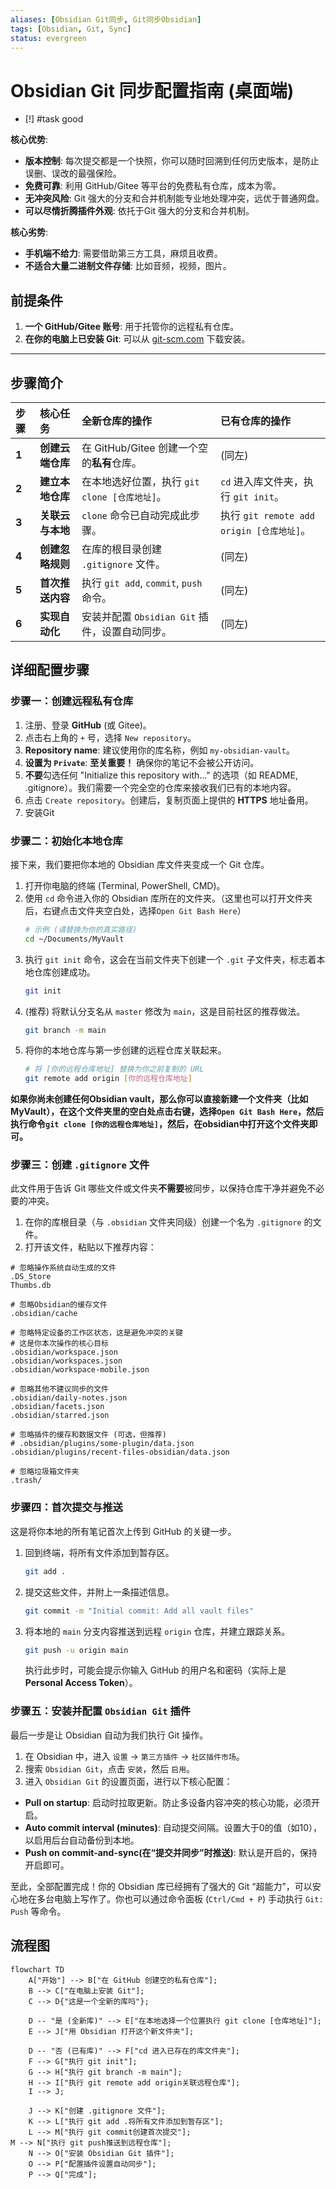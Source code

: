```yaml
---
aliases: [Obsidian Git同步, Git同步Obsidian]
tags: [Obsidian, Git, Sync]
status: evergreen
---
```


# Obsidian Git 同步配置指南 (桌面端)
- [!] #task good

**核心优势**:
- **版本控制**: 每次提交都是一个快照，你可以随时回溯到任何历史版本，是防止误删、误改的最强保险。
- **免费可靠**: 利用 GitHub/Gitee 等平台的免费私有仓库，成本为零。
- **无冲突风险**: Git 强大的分支和合并机制能专业地处理冲突，远优于普通网盘。
- **可以尽情折腾插件外观**: 依托于Git 强大的分支和合并机制。

**核心劣势**:
- **手机端不给力**: 需要借助第三方工具，麻烦且收费。
- **不适合大量二进制文件存储**: 比如音频，视频，图片。


## 前提条件

1.  **一个 GitHub/Gitee 账号**: 用于托管你的远程私有仓库。
2.  **在你的电脑上已安装 Git**: 可以从 [git-scm.com](https://git-scm.com/downloads) 下载安装。

---

## 步骤简介
| 步骤    | 核心任务       | 全新仓库的操作                            | 已有仓库的操作                            |
| :---- | :--------- | :--------------------------------- | :--------------------------------- |
| **1** | **创建云端仓库** | 在 GitHub/Gitee 创建一个空的**私有**仓库。     | (同左)                               |
| **2** | **建立本地仓库** | 在本地选好位置，执行 `git clone [仓库地址]`。     | `cd` 进入库文件夹，执行 `git init`。         |
| **3** | **关联云与本地** | `clone` 命令已自动完成此步骤。                | 执行 `git remote add origin [仓库地址]`。 |
| **4** | **创建忽略规则** | 在库的根目录创建 `.gitignore` 文件。          | (同左)                               |
| **5** | **首次推送内容** | 执行 `git add`, `commit`, `push` 命令。 | (同左)                               |
| **6** | **实现自动化**  | 安装并配置 `Obsidian Git` 插件，设置自动同步。    | (同左)                               |


## 详细配置步骤

### 步骤一：创建远程私有仓库

1.  注册、登录 **GitHub** (或 Gitee)。
2.  点击右上角的 `+` 号，选择 `New repository`。
3.  **Repository name**: 建议使用你的库名称，例如 `my-obsidian-vault`。
4.  **设置为 `Private`**: **至关重要！** 确保你的笔记不会被公开访问。
5.  **不要**勾选任何 "Initialize this repository with..." 的选项（如 README, .gitignore）。我们需要一个完全空的仓库来接收我们已有的本地内容。
6.  点击 `Create repository`。创建后，复制页面上提供的 **HTTPS** 地址备用。
7. 安装Git

### 步骤二：初始化本地仓库

接下来，我们要把你本地的 Obsidian 库文件夹变成一个 Git 仓库。

1.  打开你电脑的终端 (Terminal, PowerShell, CMD)。
2.  使用 `cd` 命令进入你的 Obsidian 库所在的文件夹。（这里也可以打开文件夹后，右键点击文件夹空白处，选择`Open Git Bash Here`）
    ```bash
    # 示例 (请替换为你的真实路径)
    cd ~/Documents/MyVault
    ```
3.  执行 `git init` 命令，这会在当前文件夹下创建一个 `.git` 子文件夹，标志着本地仓库创建成功。
    ```bash
    git init
    ```
4.  (推荐) 将默认分支名从 `master` 修改为 `main`，这是目前社区的推荐做法。
    ```bash
    git branch -m main
    ```
5. 将你的本地仓库与第一步创建的远程仓库关联起来。
    ```bash
    # 将 [你的远程仓库地址] 替换为你之前复制的 URL
    git remote add origin [你的远程仓库地址]
    ```

**如果你尚未创建任何Obsidian vault，那么你可以直接新建一个文件夹（比如MyVault），在这个文件夹里的空白处点击右键，选择`Open Git Bash Here`，然后执行命令`git clone [你的远程仓库地址]`，然后，在obsidian中打开这个文件夹即可。**

### 步骤三：创建 `.gitignore` 文件

此文件用于告诉 Git 哪些文件或文件夹**不需要**被同步，以保持仓库干净并避免不必要的冲突。

1.  在你的库根目录（与 `.obsidian` 文件夹同级）创建一个名为 `.gitignore` 的文件。
2.  打开该文件，粘贴以下推荐内容：
```
# 忽略操作系统自动生成的文件
.DS_Store
Thumbs.db

# 忽略Obsidian的缓存文件
.obsidian/cache

# 忽略特定设备的工作区状态，这是避免冲突的关键
# 这是你本次操作的核心目标
.obsidian/workspace.json
.obsidian/workspaces.json
.obsidian/workspace-mobile.json

# 忽略其他不建议同步的文件
.obsidian/daily-notes.json
.obsidian/facets.json
.obsidian/starred.json

# 忽略插件的缓存和数据文件 (可选，但推荐)
# .obsidian/plugins/some-plugin/data.json
.obsidian/plugins/recent-files-obsidian/data.json

# 忽略垃圾箱文件夹
.trash/
```

### 步骤四：首次提交与推送

这是将你本地的所有笔记首次上传到 GitHub 的关键一步。

1.  回到终端，将所有文件添加到暂存区。
    ```bash
    git add .
    ```
2.  提交这些文件，并附上一条描述信息。
    ```bash
    git commit -m "Initial commit: Add all vault files"
    ```
3.  将本地的 `main` 分支内容推送到远程 `origin` 仓库，并建立跟踪关系。
    ```bash
    git push -u origin main
    ```
    执行此步时，可能会提示你输入 GitHub 的用户名和密码（实际上是 **Personal Access Token**）。

### 步骤五：安装并配置 `Obsidian Git` 插件

最后一步是让 Obsidian 自动为我们执行 Git 操作。

1.  在 Obsidian 中，进入 `设置` -> `第三方插件` -> `社区插件市场`。
2.  搜索 `Obsidian Git`，点击 `安装`，然后 `启用`。
3.  进入 `Obsidian Git` 的设置页面，进行以下核心配置：
- **Pull on startup**: 启动时拉取更新。防止多设备内容冲突的核心功能，必须开启。
- **Auto commit interval (minutes)**: 自动提交间隔。设置大于0的值（如10），以启用后台自动备份到本地。
- **Push on commit-and-sync(在“提交并同步”时推送)**: 默认是开启的，保持开启即可。




至此，全部配置完成！你的 Obsidian 库已经拥有了强大的 Git “超能力”，可以安心地在多台电脑上写作了。你也可以通过命令面板 (`Ctrl/Cmd + P`) 手动执行 `Git: Push` 等命令。


## 流程图

```mermaid
flowchart TD
    A["开始"] --> B["在 GitHub 创建空的私有仓库"];
    B --> C["在电脑上安装 Git"];
    C --> D{"这是一个全新的库吗"};

    D -- "是 (全新库)" --> E["在本地选择一个位置执行 git clone [仓库地址]"];
    E --> J["用 Obsidian 打开这个新文件夹"];

    D -- "否 (已有库)" --> F["cd 进入已存在的库文件夹"];
    F --> G["执行 git init"];
    G --> H["执行 git branch -m main"];
    H --> I["执行 git remote add origin关联远程仓库"];
    I --> J;

    J --> K["创建 .gitignore 文件"];
    K --> L["执行 git add .将所有文件添加到暂存区"];
    L --> M["执行 git commit创建首次提交"];
M --> N["执行 git push推送到远程仓库"];
    N --> O["安装 Obsidian Git 插件"];
    O --> P["配置插件设置自动同步"];
    P --> Q["完成"];
```